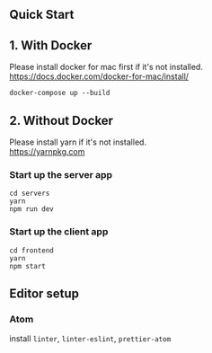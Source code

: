 ## Quick Start

## 1. With Docker

Please install docker for mac first if it's not installed.  
https://docs.docker.com/docker-for-mac/install/

```shell
docker-compose up --build
```

## 2. Without Docker

Please install yarn if it's not installed.  
https://yarnpkg.com

### Start up the server app

```shell
cd servers
yarn
npm run dev
```

### Start up the client app

```shell
cd frontend
yarn
npm start
```

## Editor setup

### Atom

install `linter`, `linter-eslint`, `prettier-atom`
